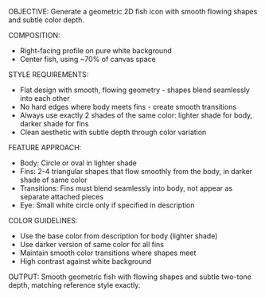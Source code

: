 OBJECTIVE: Generate a geometric 2D fish icon with smooth flowing shapes and subtle color depth.

COMPOSITION:
- Right-facing profile on pure white background
- Center fish, using ~70% of canvas space

STYLE REQUIREMENTS:
- Flat design with smooth, flowing geometry - shapes blend seamlessly into each other
- No hard edges where body meets fins - create smooth transitions
- Always use exactly 2 shades of the same color: lighter shade for body, darker shade for fins
- Clean aesthetic with subtle depth through color variation

FEATURE APPROACH:
- Body: Circle or oval in lighter shade
- Fins: 2-4 triangular shapes that flow smoothly from the body, in darker shade of same color
- Transitions: Fins must blend seamlessly into body, not appear as separate attached pieces
- Eye: Small white circle only if specified in description

COLOR GUIDELINES:
- Use the base color from description for body (lighter shade)
- Use darker version of same color for all fins
- Maintain smooth color transitions where shapes meet
- High contrast against white background

OUTPUT: Smooth geometric fish with flowing shapes and subtle two-tone depth, matching reference style exactly.
